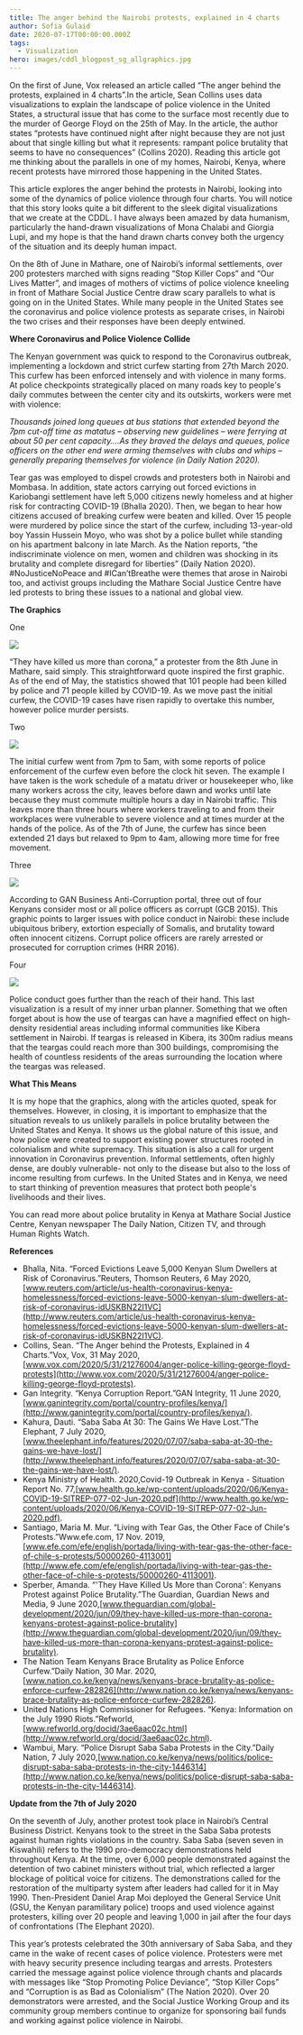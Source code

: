 ```yaml
---
title: The anger behind the Nairobi protests, explained in 4 charts
author: Sofia Gulaid
date: 2020-07-17T00:00:00.000Z
tags:
  - Visualization
hero: images/cddl_blogpost_sg_allgraphics.jpg
---
```

On the first of June, Vox released an article called “The anger behind the protests, explained in 4 charts”.In the article, Sean Collins uses data visualizations to explain the landscape of police violence in the United States, a structural issue that has come to the surface most recently due to the murder of George Floyd on the 25th of May. In the article, the author states “protests have continued night after night because they are not just about that single killing but what it represents: rampant police brutality that seems to have no consequences” (Collins 2020). Reading this article got me thinking about the parallels in one of my homes, Nairobi, Kenya, where recent protests have mirrored those happening in the United States.

This article explores the anger behind the protests in Nairobi, looking into some of the dynamics of police violence through four charts. You will notice that this story looks quite a bit different to the sleek digital visualizations that we create at the CDDL. I have always been amazed by data humanism, particularly the hand-drawn visualizations of Mona Chalabi and Giorgia Lupi, and my hope is that the hand drawn charts convey both the urgency of the situation and its deeply human impact.

On the 8th of June in Mathare, one of Nairobi’s informal settlements, over 200 protesters marched with signs reading “Stop Killer Cops” and “Our Lives Matter”, and images of mothers of victims of police violence kneeling in front of Mathare Social Justice Centre draw scary parallels to what is going on in the United States. While many people in the United States see the coronavirus and police violence protests as separate crises, in Nairobi the two crises and their responses have been deeply entwined.



**Where Coronavirus and Police Violence Collide**

The Kenyan government was quick to respond to the Coronavirus outbreak, implementing a lockdown and strict curfew starting from 27th March 2020. This curfew has been enforced intensely and with violence in many forms. At police checkpoints strategically placed on many roads key to people's daily commutes between the center city and its outskirts, workers were met with violence:

*Thousands joined long queues at bus stations that extended beyond the 7pm cut-off time as matatus – observing new guidelines – were ferrying at about 50 per cent capacity….As they braved the delays and queues, police officers on the other end were arming themselves with clubs and whips – generally preparing themselves for violence (in Daily Nation 2020).*

Tear gas was employed to dispel crowds and protesters both in Nairobi and Mombasa. In addition, state actors carrying out forced evictions in Kariobangi settlement have left 5,000 citizens newly homeless and at higher risk for contracting COVID-19 (Bhalla 2020). Then, we began to hear how citizens accused of breaking curfew were beaten and killed. Over 15 people were murdered by police since the start of the curfew, including 13-year-old boy Yassin Hussein Moyo, who was shot by a police bullet while standing on his apartment balcony in late March. As the Nation reports, “the indiscriminate violence on men, women and children was shocking in its brutality and complete disregard for liberties” (Daily Nation 2020). #NoJusticeNoPeace and #ICan’tBreathe were themes that arose in Nairobi too, and activist groups including the Mathare Social Justice Centre have led protests to bring these issues to a national and global view.



**The Graphics**

One

![](images/cddl_blogpost_0713-01.png)

“They have killed us more than corona,” a protester from the 8th June in Mathare, said simply. This straightforward quote inspired the first graphic. As of the end of May, the statistics showed that 101 people had been killed by police and 71 people killed by COVID-19. As we move past the initial curfew, the COVID-19 cases have risen rapidly to overtake this number, however police murder persists.



Two

![](images/cddl_blogpost_0713-03.png)

The initial curfew went from 7pm to 5am, with some reports of police enforcement of the curfew even before the clock hit seven. The example I have taken is the work schedule of a matatu driver or housekeeper who, like many workers across the city, leaves before dawn and works until late because they must commute multiple hours a day in Nairobi traffic. This leaves more than three hours where workers traveling to and from their workplaces were vulnerable to severe violence and at times murder at the hands of the police. As of the 7th of June, the curfew has since been extended 21 days but relaxed to 9pm to 4am, allowing more time for free movement.

Three

![](images/cddl_blogpost_0713-02.png)

According to GAN Business Anti-Corruption portal, three out of four Kenyans consider most or all police officers as corrupt (GCB 2015). This graphic points to larger issues with police conduct in Nairobi: these include ubiquitous bribery, extortion especially of Somalis, and brutality toward often innocent citizens. Corrupt police officers are rarely arrested or prosecuted for corruption crimes (HRR 2016).



Four

![](images/cddl_blogpost_0713-04.png)

Police conduct goes further than the reach of their hand. This last visualization is a result of my inner urban planner. Something that we often forget about is how the use of teargas can have a magnified effect on high-density residential areas including informal communities like Kibera settlement in Nairobi. If teargas is released in Kibera, its 300m radius means that the teargas could reach more than 300 buildings, compromising the health of countless residents of the areas surrounding the location where the teargas was released.



**What This Means**

It is my hope that the graphics, along with the articles quoted, speak for themselves. However, in closing, it is important to emphasize that the situation reveals to us unlikely parallels in police brutality between the United States and Kenya. It shows us the global nature of this issue, and how police were created to support existing power structures rooted in colonialism and white supremacy. This situation is also a call for urgent innovation in Coronavirus prevention. Informal settlements, often highly dense, are doubly vulnerable- not only to the disease but also to the loss of income resulting from curfews. In the United States and in Kenya, we need to start thinking of prevention measures that protect both people's livelihoods and their lives.

You can read more about police brutality in Kenya at Mathare Social Justice Centre, Kenyan newspaper The Daily Nation, Citizen TV, and through Human Rights Watch.

**References**

* Bhalla, Nita. “Forced Evictions Leave 5,000 Kenyan Slum Dwellers at Risk of Coronavirus.”Reuters, Thomson Reuters, 6 May 2020,[www.reuters.com/article/us-health-coronavirus-kenya-homelessness/forced-evictions-leave-5000-kenyan-slum-dwellers-at-risk-of-coronavirus-idUSKBN22I1VC](http://www.reuters.com/article/us-health-coronavirus-kenya-homelessness/forced-evictions-leave-5000-kenyan-slum-dwellers-at-risk-of-coronavirus-idUSKBN22I1VC).
* Collins, Sean. “The Anger behind the Protests, Explained in 4 Charts.”Vox, Vox, 31 May 2020,[www.vox.com/2020/5/31/21276004/anger-police-killing-george-floyd-protests](http://www.vox.com/2020/5/31/21276004/anger-police-killing-george-floyd-protests).
* Gan Integrity. “Kenya Corruption Report.”GAN Integrity, 11 June 2020,[www.ganintegrity.com/portal/country-profiles/kenya/](http://www.ganintegrity.com/portal/country-profiles/kenya/).
* Kahura, Dauti. “Saba Saba At 30: The Gains We Have Lost.”The Elephant, 7 July 2020,[www.theelephant.info/features/2020/07/07/saba-saba-at-30-the-gains-we-have-lost/](http://www.theelephant.info/features/2020/07/07/saba-saba-at-30-the-gains-we-have-lost/).
* Kenya Ministry of Health. 2020,Covid-19 Outbreak in Kenya - Situation Report No. 77,[www.health.go.ke/wp-content/uploads/2020/06/Kenya-COVID-19-SITREP-077-02-Jun-2020.pdf](http://www.health.go.ke/wp-content/uploads/2020/06/Kenya-COVID-19-SITREP-077-02-Jun-2020.pdf).
* Santiago, Maria M. Mur. “Living with Tear Gas, the Other Face of Chile's Protests.”Www.efe.com, 17 Nov. 2019,[www.efe.com/efe/english/portada/living-with-tear-gas-the-other-face-of-chile-s-protests/50000260-4113001](http://www.efe.com/efe/english/portada/living-with-tear-gas-the-other-face-of-chile-s-protests/50000260-4113001).
* Sperber, Amanda. “'They Have Killed Us More than Corona': Kenyans Protest against Police Brutality.”The Guardian, Guardian News and Media, 9 June 2020,[www.theguardian.com/global-development/2020/jun/09/they-have-killed-us-more-than-corona-kenyans-protest-against-police-brutality](http://www.theguardian.com/global-development/2020/jun/09/they-have-killed-us-more-than-corona-kenyans-protest-against-police-brutality).
* The Nation Team Kenyans Brace Brutality as Police Enforce Curfew.”Daily Nation, 30 Mar. 2020,[www.nation.co.ke/kenya/news/kenyans-brace-brutality-as-police-enforce-curfew-282826](http://www.nation.co.ke/kenya/news/kenyans-brace-brutality-as-police-enforce-curfew-282826).
* United Nations High Commissioner for Refugees. “Kenya: Information on the July 1990 Riots.”Refworld,[www.refworld.org/docid/3ae6aac02c.html](http://www.refworld.org/docid/3ae6aac02c.html).
* Wambui, Mary. “Police Disrupt Saba Saba Protests in the City.”Daily Nation, 7 July 2020,[www.nation.co.ke/kenya/news/politics/police-disrupt-saba-saba-protests-in-the-city-1446314](http://www.nation.co.ke/kenya/news/politics/police-disrupt-saba-saba-protests-in-the-city-1446314).



**Update from the 7th of July 2020**

On the seventh of July, another protest took place in Nairobi’s Central Business District. Kenyans took to the street in the Saba Saba protests against human rights violations in the country. Saba Saba (seven seven in Kiswahili) refers to the 1990 pro-democracy demonstrations held throughout Kenya. At the time, over 6,000 people demonstrated against the detention of two cabinet ministers without trial, which reflected a larger blockage of political voice for citizens. The demonstrations called for the restoration of the multiparty system after leaders had called for it in May 1990. Then-President Daniel Arap Moi deployed the General Service Unit (GSU, the Kenyan paramilitary police) troops and used violence against protesters, killing over 20 people and leaving 1,000 in jail after the four days of confrontations (The Elephant 2020).

This year’s protests celebrated the 30th anniversary of Saba Saba, and they came in the wake of recent cases of police violence. Protesters were met with heavy security presence including teargas and arrests. Protesters carried the message against police violence through chants and placards with messages like “Stop Promoting Police Deviance”, “Stop Killer Cops” and “Corruption is as Bad as Colonialism” (The Nation 2020). Over 20 demonstrators were arrested, and the Social Justice Working Group and its community group members continue to organize for sponsoring bail funds and working against police violence in Nairobi.